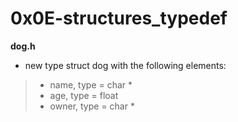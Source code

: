 # 0x0E-structures_typedef

**dog.h**
* new type struct dog with the following elements:

> * name, type = char *
> * age, type = float
> * owner, type = char *
